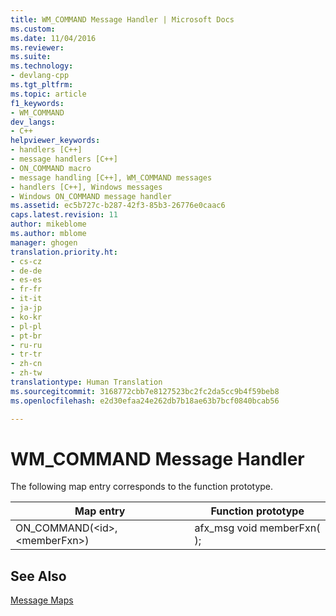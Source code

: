 ```yaml
---
title: WM_COMMAND Message Handler | Microsoft Docs
ms.custom: 
ms.date: 11/04/2016
ms.reviewer: 
ms.suite: 
ms.technology:
- devlang-cpp
ms.tgt_pltfrm: 
ms.topic: article
f1_keywords:
- WM_COMMAND
dev_langs:
- C++
helpviewer_keywords:
- handlers [C++]
- message handlers [C++]
- ON_COMMAND macro
- message handling [C++], WM_COMMAND messages
- handlers [C++], Windows messages
- Windows ON_COMMAND message handler
ms.assetid: ec5b727c-b287-42f3-85b3-26776e0caac6
caps.latest.revision: 11
author: mikeblome
ms.author: mblome
manager: ghogen
translation.priority.ht:
- cs-cz
- de-de
- es-es
- fr-fr
- it-it
- ja-jp
- ko-kr
- pl-pl
- pt-br
- ru-ru
- tr-tr
- zh-cn
- zh-tw
translationtype: Human Translation
ms.sourcegitcommit: 3168772cbb7e8127523bc2fc2da5cc9b4f59beb8
ms.openlocfilehash: e2d30efaa24e262db7b18ae63b7bcf0840bcab56

---
```

# WM_COMMAND Message Handler
The following map entry corresponds to the function prototype.  
  
|Map entry|Function prototype|  
|---------------|------------------------|  
|ON_COMMAND(\<id>, \<memberFxn>)|afx_msg void memberFxn( );|  
  
## See Also  
 [Message Maps](../../mfc/reference/message-maps-mfc.md)




<!--HONumber=Jan17_HO1-->


